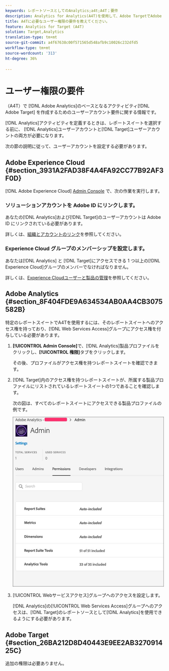 ```yaml
---
keywords: レポートソースとしてのAnalytics;a4t;A4T；要件
description: Analytics for Analytics(A4T)を使用して、Adobe TargetでAdobe Analyticsベースのアクティビティを作成するのに必要なユーザーアカウントの要件を設定する方法について説明します。
title: A4Tに必要なユーザー権限の要件を教えてください。
feature: Analytics for Target (A4T)
solution: Target,Analytics
translation-type: tm+mt
source-git-commit: a4f67638c00f571565d548afb9c10026c232dfd5
workflow-type: tm+mt
source-wordcount: '313'
ht-degree: 36%

---
```



# ユーザー権限の要件

（A4T）で [!DNL Adobe Analytics]のベースとなるアクティビティ[!DNL Adobe Target] を作成するためのユーザーアカウント要件に関する情報です。

[!DNL Analytics]アクティビティを定義するときは、レポートスイートを選択する前に、 [!DNL Analytics]ユーザーアカウントと[!DNL Target]ユーザーアカウントの両方が必要になります。

次の節の説明に従って、ユーザーアカウントを設定する必要があります。

## Adobe Experience Cloud {#section_3931A2FAD38F4A4FA92CC77B92AF3F0D}

[!DNL Adobe Experience Cloud] [Admin Console](https://adminconsole.adobe.com) で、次の作業を実行します。

### ソリューションアカウントを Adobe ID にリンクします。

あなたの[!DNL Analytics]および[!DNL Target]のユーザーアカウントは Adobe ID にリンクされている必要があります。

詳しくは、[組織とアカウントのリンク](https://docs.adobe.com/help/en/core-services/interface/manage-users-and-products/organizations.html)を参照してください。

### Experience Cloud グループのメンバーシップを設定します。

あなたは[!DNL Analytics] と [!DNL Target]にアクセスできる 1 つ以上の[!DNL Experience Cloud]グループのメンバーでなければなりません。

詳しくは、[Experience Cloudユーザーと製品の管理](https://experienceleague.adobe.com/docs/core-services/interface/manage-users-and-products/admin-getting-started.html)を参照してください。

## Adobe Analytics {#section_8F404FDE9A634534AB0AA4CB3075582B}

特定のレポートスイートでA4Tを使用するには、そのレポートスイートへのアクセス権を持っており、[!DNL Web Services Access]グループにアクセス権を付与している必要があります。

1. **[!UICONTROL Admin Console]**&#x200B;で、[!DNL Analytics]製品プロファイルをクリックし、**[!UICONTROL 権限]**&#x200B;タブをクリックします。

   その後、プロファイルがアクセス権を持つレポートスイートを確認できます。

1. [!DNL Target]内のアクセス権を持つレポートスイートが、所属する製品プロファイルにリストされているレポートスイートの1つであることを確認します。

   次の図は、すべてのレポートスイートにアクセスできる製品プロファイルの例です。

   ![「Admin Console権限」タブ](/help/c-integrating-target-with-mac/a4t/assets/permissions-tab.png)

1. [!UICONTROL Webサービスアクセス]グループへのアクセスを設定します。

   [!DNL Analytics]の[!UICONTROL Web Services Access]グループへのアクセスは、[!DNL Target]のレポートソースとして[!DNL Analytics]を使用できるようにする必要があります。


## Adobe Target {#section_26BA212D8D40443E9EE2AB327091425C}

追加の権限は必要ありません。
